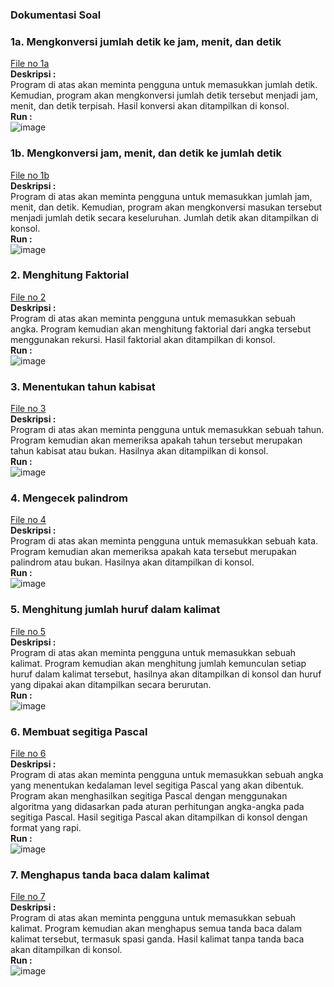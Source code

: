 ### Dokumentasi Soal
### 1a. Mengkonversi jumlah detik ke jam, menit, dan detik
[File no 1a](https://github.com/keressec/sinarmas-tes/blob/main/no1a.js)\
**Deskripsi :**\
Program di atas akan meminta pengguna untuk memasukkan jumlah detik. Kemudian, program akan mengkonversi jumlah detik tersebut menjadi jam, menit, dan detik terpisah. Hasil konversi akan ditampilkan di konsol.\
**Run :**\
![image](https://github.com/keressec/sinarmas-tes/assets/50004844/9bfdff6f-a524-426c-b93d-919c1c3dafda)
### 1b. Mengkonversi jam, menit, dan detik ke jumlah detik
[File no 1b](https://github.com/keressec/sinarmas-tes/blob/main/no1b.js)\
**Deskripsi :**\
Program di atas akan meminta pengguna untuk memasukkan jumlah jam, menit, dan detik. Kemudian, program akan mengkonversi masukan tersebut menjadi jumlah detik secara keseluruhan. Jumlah detik akan ditampilkan di konsol.\
**Run :**\
![image](https://github.com/keressec/sinarmas-tes/assets/50004844/ff0b2095-c239-4dc0-a54d-47bb1cf37571)
### 2. Menghitung Faktorial
[File no 2](https://github.com/keressec/sinarmas-tes/blob/main/no2.js)\
**Deskripsi :**\
Program di atas akan meminta pengguna untuk memasukkan sebuah angka. Program kemudian akan menghitung faktorial dari angka tersebut menggunakan rekursi. Hasil faktorial akan ditampilkan di konsol.\
**Run :**\
![image](https://github.com/keressec/sinarmas-tes/assets/50004844/f565ce0f-81c0-45b3-a04e-91f1c34682a9)
### 3. Menentukan tahun kabisat
[File no 3](https://github.com/keressec/sinarmas-tes/blob/main/no3.js)\
**Deskripsi :**\
Program di atas akan meminta pengguna untuk memasukkan sebuah tahun. Program kemudian akan memeriksa apakah tahun tersebut merupakan tahun kabisat atau bukan. Hasilnya akan ditampilkan di konsol.\
**Run :**\
![image](https://github.com/keressec/sinarmas-tes/assets/50004844/a2d229fe-9be9-47b5-adbf-e3010cc50801)
### 4. Mengecek palindrom
[File no 4](https://github.com/keressec/sinarmas-tes/blob/main/no4.js)\
**Deskripsi :**\
Program di atas akan meminta pengguna untuk memasukkan sebuah kata. Program kemudian akan memeriksa apakah kata tersebut merupakan palindrom atau bukan. Hasilnya akan ditampilkan di konsol.\
**Run :**\
![image](https://github.com/keressec/sinarmas-tes/assets/50004844/9871735c-8ef4-41e0-81cf-8ef1e1fe44b8)
### 5. Menghitung jumlah huruf dalam kalimat
[File no 5](https://github.com/keressec/sinarmas-tes/blob/main/no5.js)\
**Deskripsi :**\
Program di atas akan meminta pengguna untuk memasukkan sebuah kalimat. Program kemudian akan menghitung jumlah kemunculan setiap huruf dalam kalimat tersebut, hasilnya akan ditampilkan di konsol dan huruf yang dipakai akan ditampilkan secara berurutan.\
**Run :**\
![image](https://github.com/keressec/sinarmas-tes/assets/50004844/1dbd6c61-7a85-4203-88e1-52e66e95c398)
### 6.  Membuat segitiga Pascal
[File no 6](https://github.com/keressec/sinarmas-tes/blob/main/no6.js)\
**Deskripsi :**\
Program di atas akan meminta pengguna untuk memasukkan sebuah angka yang menentukan kedalaman level segitiga Pascal yang akan dibentuk. Program akan menghasilkan segitiga Pascal dengan menggunakan algoritma yang didasarkan pada aturan perhitungan angka-angka pada segitiga Pascal. Hasil segitiga Pascal akan ditampilkan di konsol dengan format yang rapi.\
**Run :**\
![image](https://github.com/keressec/sinarmas-tes/assets/50004844/11c83f8b-e07a-4982-8b21-bfd379deea82)
### 7. Menghapus tanda baca dalam kalimat
[File no 7](https://github.com/keressec/sinarmas-tes/blob/main/no7.js)\
**Deskripsi :**\
Program di atas akan meminta pengguna untuk memasukkan sebuah kalimat. Program kemudian akan menghapus semua tanda baca dalam kalimat tersebut, termasuk spasi ganda. Hasil kalimat tanpa tanda baca akan ditampilkan di konsol.\
**Run :**\
![image](https://github.com/keressec/sinarmas-tes/assets/50004844/a8868d45-3fe3-4ca2-a7b8-16a755dd2f74)
